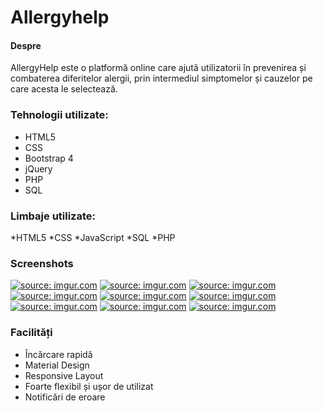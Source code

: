 # Allergyhelp

#### Despre
AllergyHelp este o platformă online care ajută utilizatorii în prevenirea și combaterea diferitelor alergii, prin intermediul simptomelor și cauzelor pe care acesta le selectează.

### Tehnologii utilizate:
* HTML5
* CSS
* Bootstrap 4
* jQuery
* PHP
* SQL

### Limbaje utilizate:
*HTML5
*CSS
*JavaScript
*SQL
*PHP


### Screenshots
<a href="https://imgur.com/GFlO06m"><img src="https://i.imgur.com/GFlO06m.jpg" title="source: imgur.com" /></a>
<a href="https://imgur.com/HGmSCEd"><img src="https://i.imgur.com/HGmSCEd.jpg" title="source: imgur.com" /></a>
<a href="https://imgur.com/TxYKgbp"><img src="https://i.imgur.com/TxYKgbp.jpg" title="source: imgur.com" /></a>
<a href="https://imgur.com/yiuNFnq"><img src="https://i.imgur.com/yiuNFnq.jpg" title="source: imgur.com" /></a>
<a href="https://imgur.com/l1MkGAH"><img src="https://i.imgur.com/l1MkGAH.jpg" title="source: imgur.com" /></a>
<a href="https://imgur.com/hie3kET"><img src="https://i.imgur.com/hie3kET.jpg" title="source: imgur.com" /></a>
<a href="https://imgur.com/u9x5dx9"><img src="https://i.imgur.com/u9x5dx9.jpg" title="source: imgur.com" /></a>
<a href="https://imgur.com/mdUufYe"><img src="https://i.imgur.com/mdUufYe.jpg" title="source: imgur.com" /></a>
<a href="https://imgur.com/GJ3TW15"><img src="https://i.imgur.com/GJ3TW15.jpg" title="source: imgur.com" /></a>


### Facilități
* Încărcare rapidă 
* Material Design
* Responsive Layout
* Foarte flexibil și ușor de utilizat
* Notificări de eroare